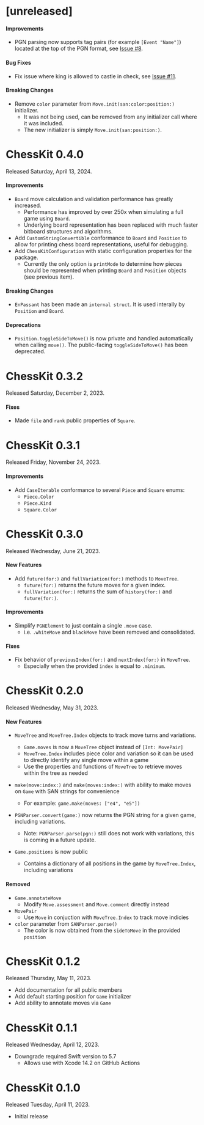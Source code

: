 # [unreleased]

#### Improvements
* PGN parsing now supports tag pairs (for example `[Event "Name"]`) located at the top of the PGN format, see [Issue #8](https://github.com/chesskit-app/chesskit-swift/issues/8).

#### Bug Fixes
* Fix issue where king is allowed to castle in check, see [Issue #11](https://github.com/chesskit-app/chesskit-swift/issues/11).

#### Breaking Changes
* Remove `color` parameter from `Move.init(san:color:position:)` initializer.
  * It was not being used, can be removed from any initializer call where it was included.
  * The new initializer is simply `Move.init(san:position:)`.

# ChessKit 0.4.0
Released Saturday, April 13, 2024.

#### Improvements
* `Board` move calculation and validation performance has greatly increased.
  * Performance has improved by over 250x when simulating a full game using `Board`.
  * Underlying board representation has been replaced with much faster bitboard structures and algorithms.
* Add `CustomStringConvertible` conformance to `Board` and `Position` to allow for printing chess board representations, useful for debugging.
* Add `ChessKitConfiguration` with static configuration properties for the package.
  * Currently the only option is `printMode` to determine how pieces should be represented when printing `Board` and `Position` objects (see previous item).

#### Breaking Changes
* `EnPassant` has been made an `internal struct`. It is used interally by `Position` and `Board`.

#### Deprecations
* `Position.toggleSideToMove()` is now private and handled automatically when calling `move()`. The public-facing `toggleSideToMove()` has been deprecated.

# ChessKit 0.3.2
Released Saturday, December 2, 2023.

#### Fixes
* Made `file` and `rank` public properties of `Square`.

# ChessKit 0.3.1
Released Friday, November 24, 2023.

#### Improvements
* Add `CaseIterable` conformance to several `Piece` and `Square` enums:
    * `Piece.Color`
    * `Piece.Kind`
    * `Square.Color`

# ChessKit 0.3.0
Released Wednesday, June 21, 2023.

#### New Features
* Add `future(for:)` and `fullVariation(for:)` methods to `MoveTree`.
	* `future(for:)` returns the future moves for a given
index.
	* `fullVariation(for:)` returns the sum of `history(for:)` and `future(for:)`.

#### Improvements
* Simplify `PGNElement` to just contain a single `.move` case.
	* i.e. `.whiteMove` and `blackMove` have been removed and consolidated.

#### Fixes
* Fix behavior of `previousIndex(for:)` and `nextIndex(for:)` in `MoveTree`.
	* Especially when the provided `index` is equal to `.minimum`.

# ChessKit 0.2.0
Released Wednesday, May 31, 2023.

#### New Features
* `MoveTree` and `MoveTree.Index` objects to track move turns and variations.
    * `Game.moves` is now a `MoveTree` object instead of `[Int: MovePair]`
    * `MoveTree.Index` includes piece color and variation so it can be used to directly identify any single move within a game
    * Use the properties and functions of `MoveTree` to retrieve moves within the tree as needed

* `make(move:index:)` and `make(moves:index:)` with ability to make moves on `Game` with SAN strings for convenience
    * For example: `game.make(moves: ["e4", "e5"])`

* `PGNParser.convert(game:)` now returns the PGN string for a given game, including variations.
    * Note: `PGNParser.parse(pgn:)` still does not work with variations, this is coming in a future update.

* `Game.positions` is now public
    * Contains a dictionary of all positions in the game by `MoveTree.Index`, including variations

#### Removed
* `Game.annotateMove`
    * Modify `Move.assessment` and `Move.comment` directly instead
* `MovePair`
    * Use `Move` in conjuction with `MoveTree.Index` to track move indicies
* `color` parameter from `SANParser.parse()`
    * The color is now obtained from the `sideToMove` in the provided `position`

# ChessKit 0.1.2
Released Thursday, May 11, 2023.

* Add documentation for all public members
* Add default starting position for `Game` initializer
* Add ability to annotate moves via `Game`

# ChessKit 0.1.1
Released Wednesday, April 12, 2023.

* Downgrade required Swift version to 5.7
	* Allows use with Xcode 14.2 on GitHub Actions

# ChessKit 0.1.0
Released Tuesday, April 11, 2023.

* Initial release
